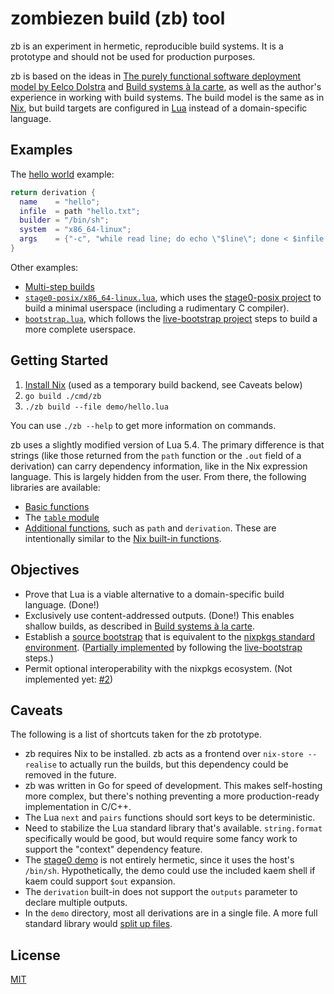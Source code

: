 # zombiezen build (zb) tool

zb is an experiment in hermetic, reproducible build systems.
It is a prototype and should not be used for production purposes.

zb is based on the ideas in [The purely functional software deployment model by Eelco Dolstra][dolstra_purely_2006]
and [Build systems à la carte][mokhov_build_2018],
as well as the author's experience in working with build systems.
The build model is the same as in [Nix](https://nixos.org/),
but build targets are configured in [Lua](https://www.lua.org/)
instead of a domain-specific language.

[dolstra_purely_2006]: https://edolstra.github.io/pubs/phd-thesis.pdf
[mokhov_build_2018]: https://doi.org/10.1145/3236774

## Examples

The [hello world](demo/hello.lua) example:

```lua
return derivation {
  name    = "hello";
  infile  = path "hello.txt";
  builder = "/bin/sh";
  system  = "x86_64-linux";
  args    = {"-c", "while read line; do echo \"$line\"; done < $infile > $out"};
}
```

Other examples:

- [Multi-step builds](demo/multistep.lua)
- [`stage0-posix/x86_64-linux.lua`](demo/stage0-posix/x86_64-linux.lua),
  which uses the [stage0-posix project](https://github.com/oriansj/stage0-posix)
  to build a minimal userspace (including a rudimentary C compiler).
- [`bootstrap.lua`](demo/bootstrap.lua),
  which follows the [live-bootstrap project](https://github.com/fosslinux/live-bootstrap/) steps
  to build a more complete userspace.

## Getting Started

1. [Install Nix](https://nixos.org/download/) (used as a temporary build backend, see Caveats below)
2. `go build ./cmd/zb`
3. `./zb build --file demo/hello.lua`

You can use `./zb --help` to get more information on commands.

zb uses a slightly modified version of Lua 5.4.
The primary difference is that strings
(like those returned from the `path` function
or the `.out` field of a derivation)
can carry dependency information,
like in the Nix expression language.
This is largely hidden from the user.
From there, the following libraries are available:

- [Basic functions](https://www.lua.org/manual/5.4/manual.html#6.1)
- The [`table` module](https://www.lua.org/manual/5.4/manual.html#6.6)
- [Additional functions](zb_defs.lua), such as `path` and `derivation`.
  These are intentionally similar to the [Nix built-in functions](https://nixos.org/manual/nix/stable/language/builtins.html).

## Objectives

- Prove that Lua is a viable alternative to a domain-specific build language. (Done!)
- Exclusively use content-addressed outputs. (Done!)
  This enables shallow builds, as described in [Build systems à la carte][mokhov_build_2018].
- Establish a [source bootstrap](https://bootstrappable.org/benefits.html)
  that is equivalent to the [nixpkgs standard environment](https://nixos.org/manual/nixpkgs/unstable/#chap-stdenv).
  ([Partially implemented](demo/bootstrap.lua)
  by following the [live-bootstrap](https://github.com/fosslinux/live-bootstrap/) steps.)
- Permit optional interoperability with the nixpkgs ecosystem.
  (Not implemented yet: [#2](https://github.com/zombiezen/zb/issues/2))

## Caveats

The following is a list of shortcuts taken for the zb prototype.

- zb requires Nix to be installed.
  zb acts as a frontend over `nix-store --realise` to actually run the builds,
  but this dependency could be removed in the future.
- zb was written in Go for speed of development.
  This makes self-hosting more complex,
  but there's nothing preventing a more production-ready implementation in C/C++.
- The Lua `next` and `pairs` functions should sort keys to be deterministic.
- Need to stabilize the Lua standard library that's available.
  `string.format` specifically would be good,
  but would require some fancy work to support the "context" dependency feature.
- The [stage0 demo](demo/stage0-posix/x86_64-linux.lua) is not entirely hermetic,
  since it uses the host's `/bin/sh`.
  Hypothetically, the demo could use the included kaem shell
  if kaem could support `$out` expansion.
- The `derivation` built-in does not support the `outputs` parameter
  to declare multiple outputs.
- In the `demo` directory, most all derivations are in a single file.
  A more full standard library would [split up files](https://github.com/zombiezen/zb/issues/4).

## License

[MIT](LICENSE)
